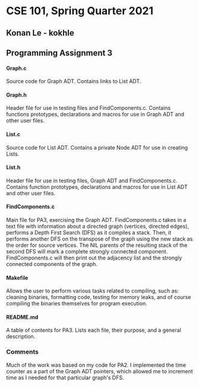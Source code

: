 # CSE 101, Spring Quarter 2021

## Konan Le - kokhle

## Programming Assignment 3

#### Graph.c
<p> Source code for Graph ADT. Contains links to List ADT. </p>

#### Graph.h
<p> Header file for use in testing files and FindComponents.c. Contains functions prototypes, declarations and macros for use
in Graph ADT and other user files. </p>

#### List.c
<p> Source code for List ADT. Contains a private Node ADT for use in creating Lists. </p>

#### List.h
<p> Header file for use in testing files, Graph ADT and FindComponents.c. Contains function prototypes, declarations and
macros for use in List ADT and other user files. </p>

#### FindComponents.c
<p> Main file for PA3, exercising the Graph ADT. FindComponents.c takes in a text file with information about a directed graph
(vertices, directed edges), performs a Depth First Search (DFS) as it compiles a stack. Then, it performs another DFS on the
transpose of the graph using the new stack as the order for source vertices. The NIL parents of the resulting stack of the
second DFS will mark a complete strongly connected component. FindComponents.c will then print out the adjacency list and the
strongly connected components of the graph.
</p>

#### Makefile
<p> Allows the user to perform various tasks related to compiling, such as: cleaning binaries, formatting code, testing
for memory leaks, and of course compiling the binaries themselves for program execution. </p>

#### README.md
<p> A table of contents for PA3. Lists each file, their purpose, and a general description. </p>

### Comments
<p>Much of the work was based on my code for PA2. I implemented the time counter as a part of the Graph ADT pointers,
which allowed me to increment time as I needed for that particular graph's DFS.</p>
